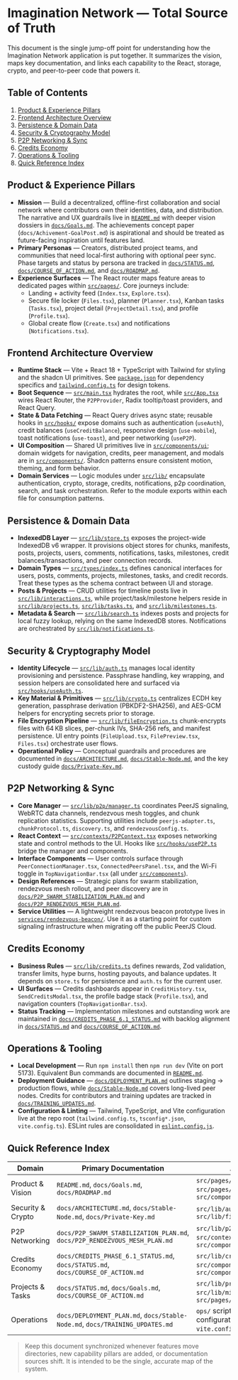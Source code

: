 # Imagination Network — Total Source of Truth

This document is the single jump-off point for understanding how the Imagination Network application is put together. It summarizes the vision, maps key documentation, and links each capability to the React, storage, crypto, and peer-to-peer code that powers it.

## Table of Contents
1. [Product & Experience Pillars](#product--experience-pillars)
2. [Frontend Architecture Overview](#frontend-architecture-overview)
3. [Persistence & Domain Data](#persistence--domain-data)
4. [Security & Cryptography Model](#security--cryptography-model)
5. [P2P Networking & Sync](#p2p-networking--sync)
6. [Credits Economy](#credits-economy)
7. [Operations & Tooling](#operations--tooling)
8. [Quick Reference Index](#quick-reference-index)

## Product & Experience Pillars
- **Mission** — Build a decentralized, offline-first collaboration and social network where contributors own their identities, data, and distribution. The narrative and UX guardrails live in [`README.md`](../README.md) with deeper vision dossiers in [`docs/Goals.md`](Goals.md). The achievements concept paper (`docs/Achivement-GoalPost.md`) is aspirational and should be treated as future-facing inspiration until features land.
- **Primary Personas** — Creators, distributed project teams, and communities that need local-first authoring with optional peer sync. Phase targets and status by persona are tracked in [`docs/STATUS.md`](STATUS.md), [`docs/COURSE_OF_ACTION.md`](COURSE_OF_ACTION.md), and [`docs/ROADMAP.md`](ROADMAP.md).
- **Experience Surfaces** — The React router maps feature areas to dedicated pages within [`src/pages/`](../src/pages). Core journeys include:
  - Landing + activity feed (`Index.tsx`, `Explore.tsx`).
  - Secure file locker (`Files.tsx`), planner (`Planner.tsx`), Kanban tasks (`Tasks.tsx`), project detail (`ProjectDetail.tsx`), and profile (`Profile.tsx`).
  - Global create flow (`Create.tsx`) and notifications (`Notifications.tsx`).

## Frontend Architecture Overview
- **Runtime Stack** — Vite + React 18 + TypeScript with Tailwind for styling and the shadcn UI primitives. See [`package.json`](../package.json) for dependency specifics and [`tailwind.config.ts`](../tailwind.config.ts) for design tokens.
- **Boot Sequence** — [`src/main.tsx`](../src/main.tsx) hydrates the root, while [`src/App.tsx`](../src/App.tsx) wires React Router, the `P2PProvider`, Radix tooltip/toast providers, and React Query.
- **State & Data Fetching** — React Query drives async state; reusable hooks in [`src/hooks/`](../src/hooks) expose domains such as authentication (`useAuth`), credit balances (`useCreditBalance`), responsive design (`use-mobile`), toast notifications (`use-toast`), and peer networking (`useP2P`).
- **UI Composition** — Shared UI primitives live in [`src/components/ui`](../src/components/ui); domain widgets for navigation, credits, peer management, and modals are in [`src/components/`](../src/components). Shadcn patterns ensure consistent motion, theming, and form behavior.
- **Domain Services** — Logic modules under [`src/lib/`](../src/lib) encapsulate authentication, crypto, storage, credits, notifications, p2p coordination, search, and task orchestration. Refer to the module exports within each file for consumption patterns.

## Persistence & Domain Data
- **IndexedDB Layer** — [`src/lib/store.ts`](../src/lib/store.ts) exposes the project-wide IndexedDB v6 wrapper. It provisions object stores for chunks, manifests, posts, projects, users, comments, notifications, tasks, milestones, credit balances/transactions, and peer connection records.
- **Domain Types** — [`src/types/index.ts`](../src/types/index.ts) defines canonical interfaces for users, posts, comments, projects, milestones, tasks, and credit records. Treat these types as the schema contract between UI and storage.
- **Posts & Projects** — CRUD utilities for timeline posts live in [`src/lib/interactions.ts`](../src/lib/interactions.ts), while project/task/milestone helpers reside in [`src/lib/projects.ts`](../src/lib/projects.ts), [`src/lib/tasks.ts`](../src/lib/tasks.ts), and [`src/lib/milestones.ts`](../src/lib/milestones.ts).
- **Metadata & Search** — [`src/lib/search.ts`](../src/lib/search.ts) indexes posts and projects for local fuzzy lookup, relying on the same IndexedDB stores. Notifications are orchestrated by [`src/lib/notifications.ts`](../src/lib/notifications.ts).

## Security & Cryptography Model
- **Identity Lifecycle** — [`src/lib/auth.ts`](../src/lib/auth.ts) manages local identity provisioning and persistence. Passphrase handling, key wrapping, and session helpers are consolidated here and surfaced via [`src/hooks/useAuth.ts`](../src/hooks/useAuth.ts).
- **Key Material & Primitives** — [`src/lib/crypto.ts`](../src/lib/crypto.ts) centralizes ECDH key generation, passphrase derivation (PBKDF2-SHA256), and AES-GCM helpers for encrypting secrets prior to storage.
- **File Encryption Pipeline** — [`src/lib/fileEncryption.ts`](../src/lib/fileEncryption.ts) chunk-encrypts files with 64 KB slices, per-chunk IVs, SHA-256 refs, and manifest persistence. UI entry points (`FileUpload.tsx`, `FilePreview.tsx`, `Files.tsx`) orchestrate user flows.
- **Operational Policy** — Conceptual guardrails and procedures are documented in [`docs/ARCHITECTURE.md`](ARCHITECTURE.md), [`docs/Stable-Node.md`](Stable-Node.md), and the key custody guide [`docs/Private-Key.md`](Private-Key.md).

## P2P Networking & Sync
- **Core Manager** — [`src/lib/p2p/manager.ts`](../src/lib/p2p/manager.ts) coordinates PeerJS signaling, WebRTC data channels, rendezvous mesh toggles, and chunk replication statistics. Supporting utilities include `peerjs-adapter.ts`, `chunkProtocol.ts`, `discovery.ts`, and `rendezvousConfig.ts`.
- **React Context** — [`src/contexts/P2PContext.tsx`](../src/contexts/P2PContext.tsx) exposes networking state and control methods to the UI. Hooks like [`src/hooks/useP2P.ts`](../src/hooks/useP2P.ts) bridge the manager and components.
- **Interface Components** — User controls surface through `PeerConnectionManager.tsx`, `ConnectedPeersPanel.tsx`, and the Wi-Fi toggle in `TopNavigationBar.tsx` (all under [`src/components`](../src/components)).
- **Design References** — Strategic plans for swarm stabilization, rendezvous mesh rollout, and peer discovery are in [`docs/P2P_SWARM_STABILIZATION_PLAN.md`](P2P_SWARM_STABILIZATION_PLAN.md) and [`docs/P2P_RENDEZVOUS_MESH_PLAN.md`](P2P_RENDEZVOUS_MESH_PLAN.md).
- **Service Utilities** — A lightweight rendezvous beacon prototype lives in [`services/rendezvous-beacon/`](../services/rendezvous-beacon). Use it as a starting point for custom signaling infrastructure when migrating off the public PeerJS Cloud.

## Credits Economy
- **Business Rules** — [`src/lib/credits.ts`](../src/lib/credits.ts) defines rewards, Zod validation, transfer limits, hype burns, hosting payouts, and balance updates. It depends on `store.ts` for persistence and `auth.ts` for the current user.
- **UI Surfaces** — Credits dashboards appear in `CreditHistory.tsx`, `SendCreditsModal.tsx`, the profile badge stack (`Profile.tsx`), and navigation counters (`TopNavigationBar.tsx`).
- **Status Tracking** — Implementation milestones and outstanding work are maintained in [`docs/CREDITS_PHASE_6.1_STATUS.md`](CREDITS_PHASE_6.1_STATUS.md) with backlog alignment in [`docs/STATUS.md`](STATUS.md) and [`docs/COURSE_OF_ACTION.md`](COURSE_OF_ACTION.md).

## Operations & Tooling
- **Local Development** — Run `npm install` then `npm run dev` (Vite on port 5173). Equivalent Bun commands are documented in [`README.md`](../README.md#quick-start).
- **Deployment Guidance** — [`docs/DEPLOYMENT_PLAN.md`](DEPLOYMENT_PLAN.md) outlines staging → production flows, while [`docs/Stable-Node.md`](Stable-Node.md) covers long-lived peer nodes. Credits for contributors and training updates are tracked in [`docs/TRAINING_UPDATES.md`](TRAINING_UPDATES.md).
- **Configuration & Linting** — Tailwind, TypeScript, and Vite configuration live at the repo root (`tailwind.config.ts`, `tsconfig*.json`, `vite.config.ts`). ESLint rules are consolidated in [`eslint.config.js`](../eslint.config.js).

## Quick Reference Index
| Domain | Primary Documentation | Anchor Code Modules |
| --- | --- | --- |
| Product & Vision | `README.md`, `docs/Goals.md`, `docs/ROADMAP.md` | `src/pages/Index.tsx`, `src/pages/Explore.tsx`, `src/components/FeatureHighlights.tsx` |
| Security & Crypto | `docs/ARCHITECTURE.md`, `docs/Stable-Node.md`, `docs/Private-Key.md` | `src/lib/auth.ts`, `src/lib/crypto.ts`, `src/lib/fileEncryption.ts` |
| P2P Networking | `docs/P2P_SWARM_STABILIZATION_PLAN.md`, `docs/P2P_RENDEZVOUS_MESH_PLAN.md` | `src/lib/p2p/*`, `src/contexts/P2PContext.tsx`, `src/components/PeerConnectionManager.tsx` |
| Credits Economy | `docs/CREDITS_PHASE_6.1_STATUS.md`, `docs/STATUS.md`, `docs/COURSE_OF_ACTION.md` | `src/lib/credits.ts`, `src/components/CreditHistory.tsx`, `src/components/SendCreditsModal.tsx` |
| Projects & Tasks | `docs/STATUS.md`, `docs/Goals.md`, `docs/COURSE_OF_ACTION.md` | `src/lib/projects.ts`, `src/lib/tasks.ts`, `src/lib/milestones.ts`, `src/pages/ProjectDetail.tsx` |
| Operations | `docs/DEPLOYMENT_PLAN.md`, `docs/Stable-Node.md`, `docs/TRAINING_UPDATES.md` | `ops/` scripts, `services/rendezvous-beacon/`, configuration files (`tailwind.config.ts`, `vite.config.ts`) |

> Keep this document synchronized whenever features move directories, new capability pillars are added, or documentation sources shift. It is intended to be the single, accurate map of the system.
